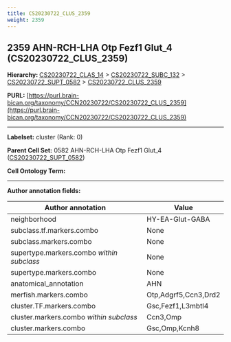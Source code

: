 ```yaml
---
title: CS20230722_CLUS_2359
weight: 2359
---
```

## 2359 AHN-RCH-LHA Otp Fezf1 Glut_4 (CS20230722_CLUS_2359)
<b>Hierarchy: </b>
[CS20230722_CLAS_14](../CS20230722_CLAS_14) >
[CS20230722_SUBC_132](../CS20230722_SUBC_132) >
[CS20230722_SUPT_0582](../CS20230722_SUPT_0582) >
[CS20230722_CLUS_2359](../CS20230722_CLUS_2359)

**PURL:** [https://purl.brain-bican.org/taxonomy/CCN20230722/CS20230722_CLUS_2359](https://purl.brain-bican.org/taxonomy/CCN20230722/CS20230722_CLUS_2359)

---


**Labelset:** cluster (Rank: 0)

**Parent Cell Set:** 0582 AHN-RCH-LHA Otp Fezf1 Glut_4 ([CS20230722_SUPT_0582](../CS20230722_SUPT_0582))



**Cell Ontology Term:** 

[MARKER GENES.]: #


---

[TRANSFERRED ANNOTATIONS.]: #


[AUTHOR ANNOTATION FIELDS.]: #


**Author annotation fields:**

| Author annotation | Value |
|-------------------|-------|
|neighborhood|HY-EA-Glut-GABA|
|subclass.tf.markers.combo|None|
|subclass.markers.combo|None|
|supertype.markers.combo _within subclass_|None|
|supertype.markers.combo|None|
|anatomical_annotation|AHN|
|merfish.markers.combo|Otp,Adgrf5,Ccn3,Drd2|
|cluster.TF.markers.combo|Gsc,Fezf1,L3mbtl4|
|cluster.markers.combo _within subclass_|Ccn3,Omp|
|cluster.markers.combo|Gsc,Omp,Kcnh8|

